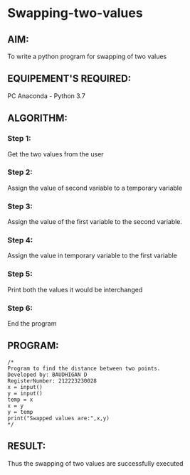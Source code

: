 # Swapping-two-values
## AIM:
To write a python program for swapping of two values
## EQUIPEMENT'S REQUIRED: 
PC
Anaconda - Python 3.7
## ALGORITHM: 
### Step 1:
Get the two values from the user
### Step 2: 
Assign the value of second variable to a temporary variable 
### Step 3: 
Assign the value of the first variable to the second variable.
### Step 4:  
Assign the value in temporary variable to the first variable
### Step 5: 
Print both the values it would be interchanged
### Step 6: 
End the program
## PROGRAM:
```
/*
Program to find the distance between two points.
Developed by: BAUDHIGAN D
RegisterNumber: 212223230028
x = input()
y = input()
temp = x
x = y
y = temp
print("Swapped values are:",x,y)
*/
```

## RESULT:
Thus the swapping of two values are successfully executed



